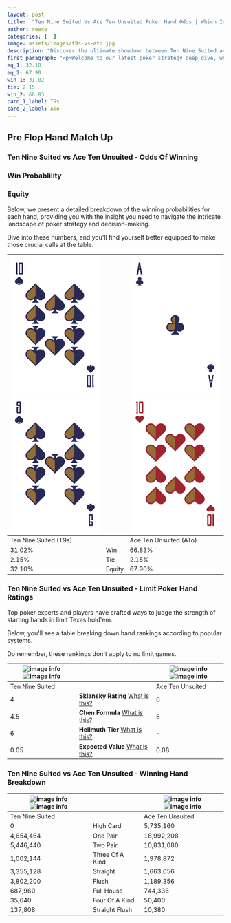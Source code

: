 ```yaml
---
layout: post
title:  "Ten Nine Suited Vs Ace Ten Unsuited Poker Hand Odds | Which Is The Better Hand In Poker? A Complete Guide"
author: reece
categories: [  ]
image: assets/images/t9s-vs-ato.jpg
description: "Discover the ultimate showdown between Ten Nine Suited and Ace Ten Unsuited in poker! Uncover the odds, strategies, and scenarios where one hand triumphs over the other. Get ready to up your poker game with this thrilling analysis."
first_paragraph: "<p>Welcome to our latest poker strategy deep dive, where we're pitting two distinct hands against each other in a high-stakes showdown: Ten Nine Suited vs Ace Ten Unsuited.</p><p>In the dynamic world of poker, every decision counts, and knowing which hand holds the upper hand is key to your success at the table.</p><p>In this article, we'll dissect these two hands, explore the scenarios where one dominates the other, and equip you with the knowledge to make strategic choices that can tip the odds in your favor.</p><p>Get ready to unravel the intriguing dynamics of these poker hands and elevate your game to new heights.</p>"
eq_1: 32.10
eq_2: 67.90
win_1: 31.02
tie: 2.15
win_2: 66.83
card_1_label: T9s
card_2_label: ATo
---
```




[comment]: # (sp0)

## Pre Flop Hand Match Up

<div class="table hand-ratings" markdown="1"> 



### Ten Nine Suited vs Ace Ten Unsuited - Odds Of Winning


  
<div class="row graphs"> 
<div class="col-lg-6">
    <h3>Win Probablility</h3>
    <canvas id="WinChart"></canvas>
</div>
<div class="col-lg-6">
    <h3>Equity</h3>
    <canvas id="EquityChart"></canvas>
</div>
</div>

  Below, we present a detailed breakdown of the winning probabilities for each hand, providing you with the insight you need to navigate the intricate landscape of poker strategy and decision-making. 

Dive into these numbers, and you'll find yourself better equipped to make those crucial calls at the table.


    
| ![image info](assets/images/hand1/t.png) ![image info](assets/images/hand1/9.png) |  | ![image info](assets/images/hand2/a.png) ![image info](assets/images/hand2/to.png) |
| -------- | -------- | -------- |
| Ten Nine Suited (T9s) |  | Ace Ten Unsuited (ATo) |
| 31.02% | Win | 66.83% |
| 2.15% | Tie | 2.15% |
| 32.10% | Equity | 67.90% |




[comment]: # (sp1)



### Ten Nine Suited vs Ace Ten Unsuited - Limit Poker Hand Ratings

Top poker experts and players have crafted ways to judge the strength of starting hands in limit Texas hold'em. 

Below, you'll see a table breaking down hand rankings according to popular systems. 

Do remember, these rankings don't apply to no limit games.


    
| ![image info](https://www.riverpairs.com/assets/images/hand1/t.png) ![image info](https://www.riverpairs.com/assets/images/hand1/9.png) |  | ![image info](https://www.riverpairs.com/assets/images/hand2/a.png) ![image info](https://www.riverpairs.com/assets/images/hand2/to.png) |
| -------- | -------- | -------- |
| Ten Nine Suited |  | Ace Ten Unsuited |
| 4 | **Sklansky Rating** [What is this?](/sklansky-rating-explained) | 6 |
| 4.5 | **Chen Formula** [What is this?](/chen-formula-explained) | 6 |
| 6 | **Hellmuth Tier** [What is this?](/Hellmuth-tier-explained) | - |
| 0.05 | **Expected Value** [What is this?](/expected-value-explained) | 0.08 |




[comment]: # (sp2)



### Ten Nine Suited vs Ace Ten Unsuited - Winning Hand Breakdown


    
| ![image info](https://www.riverpairs.com/assets/images/hand1/t.png) ![image info](https://www.riverpairs.com/assets/images/hand1/9.png) |  | ![image info](https://www.riverpairs.com/assets/images/hand2/a.png) ![image info](https://www.riverpairs.com/assets/images/hand2/to.png) |
| -------- | -------- | -------- |
| Ten Nine Suited |  | Ace Ten Unsuited |
| 0 | High Card | 5,735,160 |
| 4,654,464 | One Pair | 18,992,208 |
| 5,446,440 | Two Pair | 10,831,080 |
| 1,002,144 | Three Of A Kind | 1,978,872 |
| 3,355,128 | Straight | 1,663,056 |
| 3,802,200 | Flush | 1,189,356 |
| 687,960 | Full House | 744,336 |
| 35,640 | Four Of A Kind | 50,400 |
| 137,808 | Straight Flush | 10,380 |




[comment]: # (sp3)



</div>

[comment]: # (sp4)



[comment]: # (sp5)

